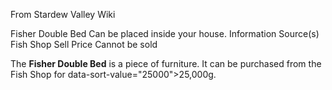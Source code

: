 From Stardew Valley Wiki

Fisher Double Bed Can be placed inside your house. Information Source(s) Fish Shop Sell Price Cannot be sold

The **Fisher Double Bed** is a piece of furniture. It can be purchased from the Fish Shop for data-sort-value="25000"&gt;25,000g.